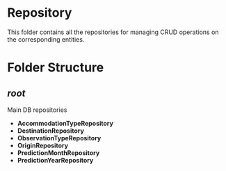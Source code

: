 # Repository

This folder contains all the repositories for managing CRUD operations on the corresponding entities.

# Folder Structure

## <em>root</em>

Main DB repositories

- <strong>AccommodationTypeRepository</strong>
- <strong>DestinationRepository</strong>
- <strong>ObservationTypeRepository</strong>
- <strong>OriginRepository</strong>
- <strong>PredictionMonthRepository</strong>
- <strong>PredictionYearRepository</strong>